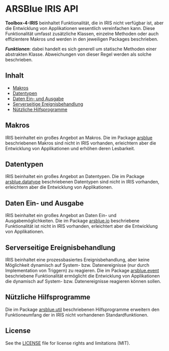 # ARSBlue IRIS API

**Toolbox-4-IRIS** beinhaltet Funktionalität, die in IRIS nicht verfügbar ist, aber die Entwicklung von Applikationen wesentlich vereinfachen kann. Diese Funktionalität umfasst zusätzliche Klassen, einzelne Methoden oder auch effizientere Makros und werden in den jeweiligen Packages beschrieben.

**_Funktionen_**: dabei handelt es sich generell um statische Methoden einer abstrakten Klasse. Abweichungen von dieser Regel werden als solche beschrieben.

## Inhalt

- [Makros](#makros)
- [Datentypen](#datentypen)
- [Daten Ein- und Ausgabe](#daten-ein--und-ausgabe)
- [Serverseitige Ereignisbehandlung](#serverseitige-ereignisbehandlung)
- [Nützliche Hilfsprogramme](#n%C3%BCtzliche-hilfsprogramme)

## Makros

IRIS beinhaltet ein großes Angebot an Makros. Die im Package [arsblue](./arsblue) beschriebenen Makros sind nicht in IRIS vorhanden, erleichtern aber die Entwicklung von Applikationen und erhöhen deren Lesbarkeit.

## Datentypen

IRIS beinhaltet ein großes Angebot an Datentypen. Die im Package [arsblue.datatype](./arsblue/datatype) beschriebenen Datentypen sind nicht in IRIS vorhanden, erleichtern aber die Entwicklung von Applikationen.

## Daten Ein- und Ausgabe

IRIS beinhaltet ein großes Angebot an Daten Ein- und Ausgabemöglichkeiten. Die im Package [arsblue.io](./arsblue/io) beschriebene Funktionalität ist nicht in IRIS vorhanden, erleichtert aber die Entwicklung von Applikationen.

## Serverseitige Ereignisbehandlung

IRIS beinhaltet eine prozessbasiertes Ereignisbehandlung, aber keine Möglichkeit dynamisch auf System- bzw. Datenereignisse (nur durch Implementation von Triggern) zu reagieren. Die im Package [arsblue.event](./arsblue/event) beschriebene Funktionalität ermöglicht die Entwicklung von Applikationen die dynamisch auf System- bzw. Datenereignisse reagieren können sollen.

## Nützliche Hilfsprogramme

Die im Package [arsblue.util](./arsblue/util) beschriebenen Hilfsprogramme erweitern den Funktioneumfang der in IRIS nicht vorhandenen Standardfunktionen.

## License ##

See the [LICENSE](./LICENSE) file for license rights and limitations (MIT).
